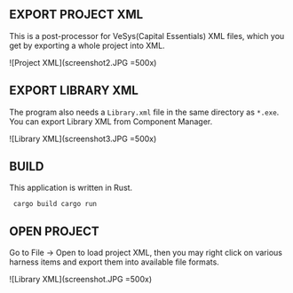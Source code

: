 
EXPORT PROJECT XML
------------------
This is a post-processor for VeSys(Capital Essentials) XML files, which you get by exporting a whole project into XML.

![Project XML](screenshot2.JPG =500x)

EXPORT LIBRARY XML
-------------------
The program also needs a `Library.xml` file in the same directory as `*.exe`. You can export Library XML from Component Manager.


![Library XML](screenshot3.JPG =500x)

BUILD
-----

This application is written in Rust.

`
cargo build
cargo run`


OPEN PROJECT
------------

Go to File -> Open to load project XML, then you may right click on various harness items and export them into available file formats.

![Library XML](screenshot.JPG =500x)





